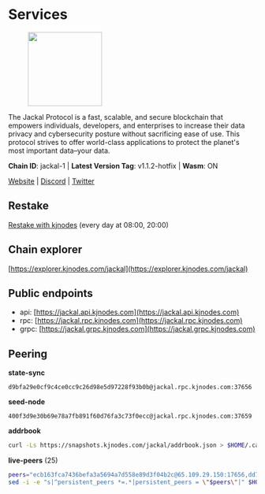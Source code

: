 # Services

<figure><img src="https://raw.githubusercontent.com/kj89/testnet_manuals/main/pingpub/logos/jackal.png" width="150" alt=""><figcaption></figcaption></figure>

The Jackal Protocol is a fast, scalable, and secure blockchain that empowers  individuals, developers, and enterprises to increase their data privacy and  cybersecurity posture without sacrificing ease of use. This protocol strives  to offer world-class applications to protect the planet's most important data–your data.

**Chain ID**: jackal-1 | **Latest Version Tag**: v1.1.2-hotfix | **Wasm**: ON

[Website](https://jackalprotocol.com) | [Discord](https://discord.com/invite/5GKym3p6rj) | [Twitter](https://twitter.com/Jackal_Protocol)

## Restake

[Restake with kjnodes](https://restake.app/jackal/jklvaloper1tr3wm3mdkz0tda6t7vavqnn7fe2g4un0f67xmt) (every day at 08:00, 20:00)
## Chain explorer
[https://explorer.kjnodes.com/jackal](https://explorer.kjnodes.com/jackal)

## Public endpoints

* api: [https://jackal.api.kjnodes.com](https://jackal.api.kjnodes.com)
* rpc: [https://jackal.rpc.kjnodes.com](https://jackal.rpc.kjnodes.com)
* grpc: [https://jackal.grpc.kjnodes.com](https://jackal.grpc.kjnodes.com)

## Peering

**state-sync**

```text
d9bfa29e0cf9c4ce0cc9c26d98e5d97228f93b0b@jackal.rpc.kjnodes.com:37656
```

**seed-node**

```text
400f3d9e30b69e78a7fb891f60d76fa3c73f0ecc@jackal.rpc.kjnodes.com:37659
```

**addrbook**
```bash
curl -Ls https://snapshots.kjnodes.com/jackal/addrbook.json > $HOME/.canine/config/addrbook.json
```

**live-peers** (25)
```bash
peers="ecb163fca7436befa3a5694a7d558e89d3f04b2c@65.109.29.150:17656,dd7e72f0a71476e51c0a601a40d6fc02a1ae1a95@65.108.6.45:60856,170397e75ca2b0f4e9f3b1bb5d0d23f9b10f01c7@46.4.53.94:30565,c2842c76779913e05fa4256e3caab852e1782951@202.61.194.254:60756,d9bfa29e0cf9c4ce0cc9c26d98e5d97228f93b0b@65.109.88.38:37656,11c23c5341d0ac69f9ebb3be9afa7fe0e134ece0@94.79.54.137:28656,1f30e644ddd8edf310cbd9be4ac07b604eed581e@66.85.143.242:26676,26b6255375a592c3b0664bd474a6975f468c3785@88.99.164.158:11126,0841db0ae5e5443905837e196d2e1ffd31f2e480@131.153.202.81:36656,4fa82212d657a171b1f4d3f21da33041f5cff9f9@65.21.88.172:31656,2a55d2e6cc5fa2dda8a484ab7d00f77f076d237f@141.95.47.216:26656,55df88ae25223565af42ccd6b3b558b8e70bba31@213.239.216.252:26656,ebc272824924ea1a27ea3183dd0b9ba713494f83@95.214.52.139:26906,1f7506f1773de3bc12642f5760e016290384a16a@89.58.32.57:37656,289c3e984194ac2ccaa74e201147010648e90970@195.3.223.108:26656,6852add4eaa027707a6000c78ea9e7cde81b058f@18.118.26.4:26656,7574e0ab179fc6cc47ac89284f4641790218540e@18.163.165.245:26626,e2172f53b4c59ed157d97802dc6b5ae8b17d3bb1@109.236.81.221:46656,d39fecbc409541de13fa644d90066d4dabe08262@95.165.89.222:24475,a79da224ad9d4501dbf1d547986ebec55d56b951@135.181.128.114:17556,42909d7aedeb0a49dd9f4be1a2ba024bdd82fea2@65.144.145.234:26656,a4a4168d22313a9d34e5e6c208e053292096864d@66.85.149.162:43656,e98ed884751f26b98bc32d4469efd53b3507129f@15.235.114.194:10756,709d70730cbcbefd10071d316fd099160b84aced@203.135.152.216:26656,7adbbe1a5f867a0befcf1fd94f395dd8257d718f@73.40.151.121:57656"
sed -i -e "s|^persistent_peers *=.*|persistent_peers = \"$peers\"|" $HOME/.canine/config/config.toml
```
